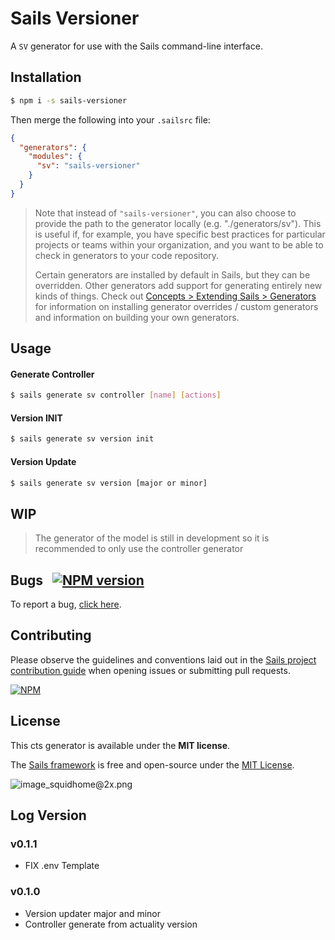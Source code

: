 # Sails Versioner

A `SV` generator for use with the Sails command-line interface.


## Installation

```sh
$ npm i -s sails-versioner
```

Then merge the following into your `.sailsrc` file:

```json
{
  "generators": {
    "modules": {
      "sv": "sails-versioner"
    }
  }
}
```

> Note that instead of `"sails-versioner"`, you can also choose to provide the path to the generator locally (e.g. "./generators/sv").
> This is useful if, for example, you have specific best practices for particular projects or teams within your organization, and you want to be able to check in generators to your code repository.
>
> Certain generators are installed by default in Sails, but they can be overridden.  Other generators add support for generating entirely new kinds of things.
> Check out [Concepts > Extending Sails > Generators](https://sailsjs.com/docs/concepts/extending-sails/generators) for information on installing generator overrides / custom generators and information on building your own generators.


## Usage

#### Generate Controller

```bash
$ sails generate sv controller [name] [actions]
```

#### Version INIT

```bash
$ sails generate sv version init
```

#### Version Update

```bash
$ sails generate sv version [major or minor]
```

## WIP
> The generator of the model is still in development so it is recommended to only use the controller generator

## Bugs &nbsp; [![NPM version](https://badge.fury.io/js/@sebas/sails-verisoner.svg)](http://npmjs.com/package/sails-versioner)

To report a bug, [click here](sebastianvalencia@isoul.site).


## Contributing

Please observe the guidelines and conventions laid out in the [Sails project contribution guide](https://sailsjs.com/documentation/contributing) when opening issues or submitting pull requests.

[![NPM](https://nodei.co/npm/sails-versioner.png?downloads=true)](http://npmjs.com/package/sails-versioner)



## License

This cts generator is available under the **MIT license**.

The [Sails framework](https://sailsjs.com) is free and open-source under the [MIT License](https://sailsjs.com/license).


![image_squidhome@2x.png](http://i.imgur.com/RIvu9.png)

## Log Version

### v0.1.1
- FIX .env Template

### v0.1.0
- Version updater major and minor
- Controller generate from actuality version

